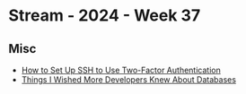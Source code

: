 # Stream - 2024 - Week 37

## Misc

- [How to Set Up SSH to Use Two-Factor Authentication](https://linuxiac.com/how-to-set-up-ssh-to-use-two-factor-authentication/)
- [Things I Wished More Developers Knew About Databases](https://rakyll.medium.com/things-i-wished-more-developers-knew-about-databases-2d0178464f78)
